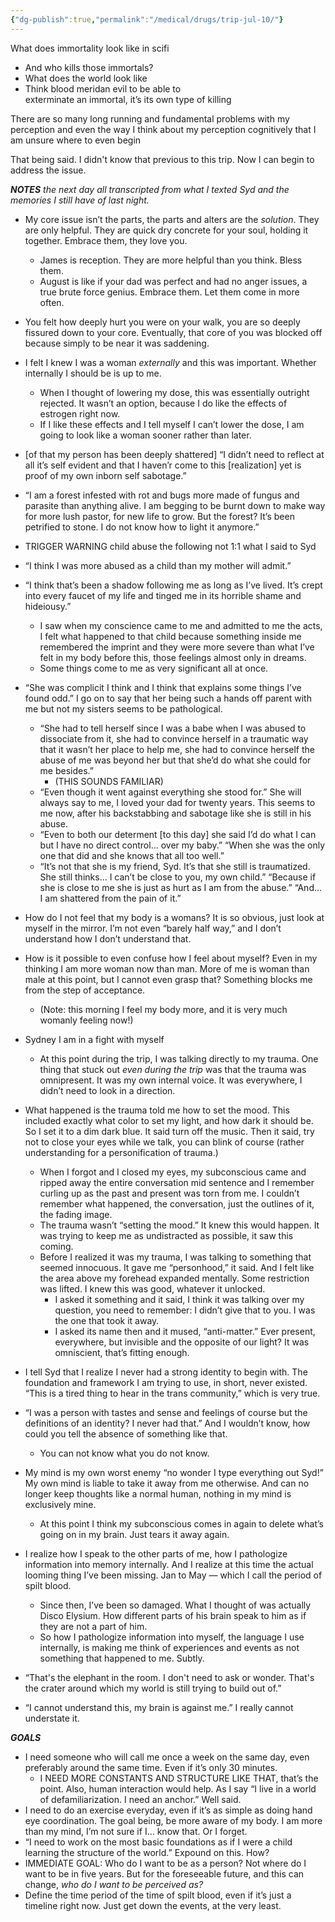 ```yaml
---
{"dg-publish":true,"permalink":"/medical/drugs/trip-jul-10/"}
---
```





What does immortality look like in scifi

- And who kills those immortals?  
- What does the world look like  
- Think blood meridan evil to be able to   
  exterminate an immortal, it’s its own type of killing

There are so many long running and fundamental problems with my perception and even the way I think about my perception cognitively that I am unsure where to even begin 

That being said. I didn't know that previous to this trip. Now I can begin to address the issue. 

***NOTES** the next day all transcripted from what I texted Syd and the memories I still have of last night.*

- My core issue isn’t the parts, the parts and alters are the *solution*. They are only helpful. They are quick dry concrete for your soul, holding it together. Embrace them, they love you.  
  - James is reception. They are more helpful than you think. Bless them.  
  - August is like if your dad was perfect and had no anger issues, a true brute force genius. Embrace them. Let them come in more often.  
- You felt how deeply hurt you were on your walk, you are so deeply fissured down to your core. Eventually, that core of you was blocked off because simply to be near it was saddening.  
- I felt I knew I was a woman *externally* and this was important. Whether internally I should be is up to me.   
  - When I thought of lowering my dose, this was essentially outright rejected. It wasn’t an option, because I do like the effects of estrogen right now.   
  - If I like these effects and I tell myself I can’t lower the dose, I am going to look like a woman sooner rather than later.  
- \[of that my person has been deeply shattered\] “I didn’t need to reflect at all it’s self evident and that I haven’r come to this \[realization\] yet is proof of my own inborn self sabotage.”  
- “I am a forest infested with rot and bugs more made of fungus and parasite than anything alive. I am begging to be burnt down to make way for more lush pastor, for new life to grow. But the forest? It’s been petrified to stone. I do not know how to light it anymore.”

- TRIGGER WARNING child abuse the following not 1:1 what I said to Syd  
- “I think I was more abused as a child than my mother will admit.”  
- “I think that’s been a shadow following me as long as I’ve lived. It’s crept into every faucet of my life and tinged me in its horrible shame and hideiousy.”  
  - I saw when my conscience came to me and admitted to me the acts, I felt what happened to that child because something inside me remembered the imprint and they were more severe than what I’ve felt in my body before this, those feelings almost only in dreams.   
  - Some things come to me as very significant all at once.  
- “She was complicit I think and I think that explains some things I’ve found odd.” I go on to say that her being such a hands off parent with me but not my sisters seems to be pathological.  
  - “She had to tell herself since I was a babe when I was abused to dissociate from it, she had to convince herself in a traumatic way that it wasn’t her place to help me, she had to convince herself the abuse of me was beyond her but that she’d do what she could for me besides.”  
    - (THIS SOUNDS FAMILIAR)  
  - “Even though it went against everything she stood for.” She will always say to me, I loved your dad for twenty years. This seems to me now, after his backstabbing and sabotage like she is still in his abuse.  
  - “Even to both our determent \[to this day\] she said I’d do what I can but I have no direct control… over my baby.” “When she was the only one that did and she knows that all too well.”  
  - “It’s not that she is my friend, Syd. It’s that she still is traumatized. She still thinks… I can’t be close to you, my own child.” “Because if she is close to me she is just as hurt as I am from the abuse.” “And… I am shattered from the pain of it.”

- How do I not feel that my body is a womans? It is so obvious, just look at myself in the mirror. I’m not even “barely half way,” and I don’t understand how I don’t understand that.  
- How is it possible to even confuse how I feel about myself? Even in my thinking I am more woman now than man. More of me is woman than male at this point, but I cannot even grasp that? Something blocks me from the step of acceptance.   
  - (Note: this morning I feel my body more, and it is very much womanly feeling now\!)  
- Sydney I am in a fight with myself  
  - At this point during the trip, I was talking directly to my trauma. One thing that stuck out *even during the trip* was that the trauma was omnipresent. It was my own internal voice. It was everywhere, I didn’t need to look in a direction.  
- What happened is the trauma told me how to set the mood. This included exactly what color to set my light, and how dark it should be. So I set it to a dim dark blue. It said turn off the music. Then it said, try not to close your eyes while we talk, you can blink of course (rather understanding for a personification of trauma.)  
  - When I forgot and I closed my eyes, my subconscious came and ripped away the entire conversation mid sentence and I remember curling up as the past and present was torn from me. I couldn’t remember what happened, the conversation, just the outlines of it, the fading image.  
  - The trauma wasn’t “setting the mood.” It knew this would happen. It was trying to keep me as undistracted as possible, it saw this coming.   
  - Before I realized it was my trauma, I was talking to something that seemed innocuous. It gave me “personhood,” it said. And I felt like the area above my forehead expanded mentally. Some restriction was lifted. I knew this was good, whatever it unlocked.  
    - I asked it something and it said, I think it was talking over my question, you need to remember: I didn’t give that to you. I was the one that took it away.  
    - I asked its name then and it mused, “anti-matter.” Ever present, everywhere, but invisible and the opposite of our light? It was omniscient, that’s fitting enough.

- I tell Syd that I realize I never had a strong identity to begin with. The foundation  and framework I am trying to use, in short, never existed. “This is a tired thing to hear in the trans community,” which is very true.  
- “I was a person with tastes and sense and feelings of course but the definitions of an identity? I never had that.” And I wouldn’t know, how could you tell the absence of something like that.  
  - You can not know what you do not know.   
- My mind is my own worst enemy “no wonder I type everything out Syd\!” My own mind is liable to take it away from me otherwise. And can no longer keep thoughts like a normal human, nothing in my mind is exclusively mine.  
  - At this point I think my subconscious comes in again to delete what’s going on in my brain. Just tears it away again.  
- I realize how I speak to the other parts of me, how I pathologize information into memory internally. And I realize at this time the actual looming thing I’ve been missing. Jan to May — which I call the period of spilt blood.   
  - Since then, I’ve been so damaged. What I thought of was actually Disco Elysium. How different parts of his brain speak to him as if they are not a part of him.   
  - So how I pathologize information into myself, the language I use internally, is making me think of experiences and events as not something that happened to me. Subtly.   
- “That's the elephant in the room. I don't need to ask or wonder. That's the crater around which my world is still trying to build out of.”  
- “I cannot understand this, my brain is against me.” I really cannot understate it.


***GOALS***

- I need someone who will call me once a week on the same day, even preferably around the same time. Even if it’s only 30 minutes.   
  - I NEED MORE CONSTANTS AND STRUCTURE LIKE THAT, that’s the point. Also, human interaction would help. As I say “I live in a world of defamiliarization. I need an anchor.” Well said.  
- I need to do an exercise everyday, even if it’s as simple as doing hand eye coordination. The goal being, be more aware of my body. I am more than my mind, I’m not sure if I… know that. Or I forget.  
- “I need to work on the most basic foundations as if I were a child learning the structure of the world.” Expound on this. How?  
- IMMEDIATE GOAL: Who do I want to be as a person? Not where do I want to be in five years. But for the foreseeable future, and this can change, *who do I want to be perceived as?*  
- Define the time period of the time of spilt blood, even if it’s just a timeline right now. Just get down the events, at the very least.

